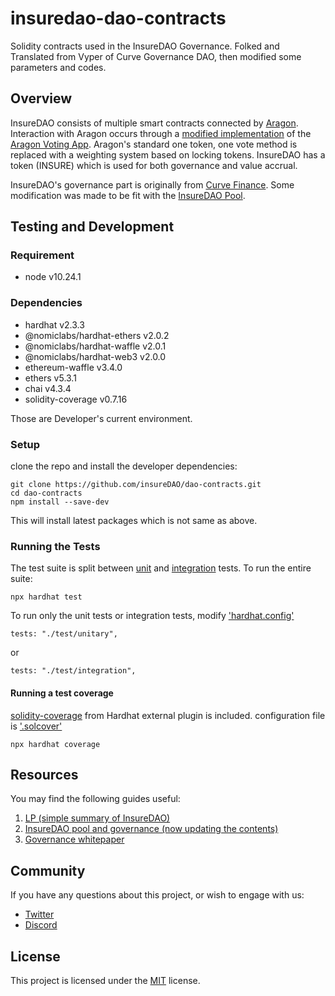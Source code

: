 # insuredao-dao-contracts

Solidity contracts used in the InsureDAO Governance.
Folked and Translated from Vyper of Curve Governance DAO, then modified some parameters and codes.

## Overview

InsureDAO consists of multiple smart contracts connected by [Aragon](https://github.com/aragon/aragonOS). Interaction with Aragon occurs through a [modified implementation](https://github.com/curvefi/curve-aragon-voting) of the [Aragon Voting App](https://github.com/aragon/aragon-apps/tree/master/apps/voting). Aragon's standard one token, one vote method is replaced with a weighting system based on locking tokens. InsureDAO has a token (INSURE) which is used for both governance and value accrual.

InsureDAO's governance part is originally from [Curve Finance](https://github.com/curvefi/curve-dao-contracts). Some modification was made to be fit with the [InsureDAO Pool](https://github.com/insureDAO/pool-contracts).

## Testing and Development

### Requirement
- node v10.24.1
### Dependencies
- hardhat v2.3.3
- @nomiclabs/hardhat-ethers v2.0.2
- @nomiclabs/hardhat-waffle v2.0.1
- @nomiclabs/hardhat-web3 v2.0.0
- ethereum-waffle v3.4.0
- ethers v5.3.1
- chai v4.3.4
- solidity-coverage v0.7.16

Those are Developer's current environment.

### Setup
clone the repo and install the developer dependencies:

```
git clone https://github.com/insureDAO/dao-contracts.git
cd dao-contracts
npm install --save-dev
```
This will install latest packages which is not same as above.

### Running the Tests
The test suite is split between [unit](test/unitary) and [integration](test/integration) tests. To run the entire suite:

```
npx hardhat test
```

To run only the unit tests or integration tests, modify ['hardhat.config'](hardhat.config.js)
```
tests: "./test/unitary",
```
or
```
tests: "./test/integration",
```

#### Running a test coverage
[solidity-coverage](https://hardhat.org/plugins/solidity-coverage.html) from Hardhat external plugin is included.
configuration file is ['.solcover'](.solcover.js)
```
npx hardhat coverage
```

## Resources

You may find the following guides useful: 
1. [LP (simple summary of InsureDAO)](https://insuredao.fi/)
2. [InsureDAO pool and governance (now updating the contents)](https://app.gitbook.com/@insuredao/s/insuredao/)
3. [Governance whitepaper](https://docs.google.com/document/d/1KH1pLwgLSWC_EJ7rmktIzDIG0ldOOnRCUhg14C0n4kc/edit?usp=sharing)


## Community

If you have any questions about this project, or wish to engage with us:

- [Twitter](https://twitter.com/insuredao)
- [Discord](https://discord.gg/)


## License

This project is licensed under the [MIT](LICENSE) license.








